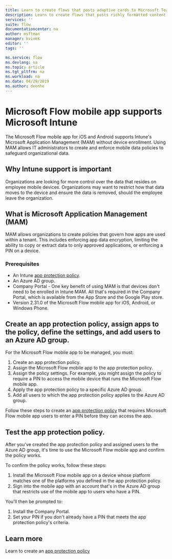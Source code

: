 ```yaml
---
title: Learn to create flows that posts adaptive cards to Microsoft Teams. | Microsoft Docs
description: Learn to create flows that posts richly formatted content with adaptive cards to Microsoft Teams.
services: ''
suite: flow
documentationcenter: na
author: msftman
manager: kvivek
editor: ''
tags: ''

ms.service: flow
ms.devlang: na
ms.topic: article
ms.tgt_pltfrm: na
ms.workload: na
ms.date: 04/29/2019
ms.author: deonhe
---
```


# Microsoft Flow mobile app supports Microsoft Intune

 The Microsoft Flow mobile app for iOS and Android supports Intune's Microsoft Application Management (MAM) without device enrollment. Using MAM allows IT administrators to create and enforce mobile data policies to safeguard organizational data.

## Why Intune support is important

Organizations are looking for more control over the data that resides on employee mobile devices. Organizations may want to restrict how that data moves to the device and ensure the data is removed, should the employee leave the organization.

## What is Microsoft Application Management (MAM)

MAM allows organizations to create policies that govern how apps are used within a tenant. This includes enforcing app data encryption, limiting the ability to copy or extract data to only approved applications, or enforcing a PIN on a device.

### Prerequisites

- An Intune [app protection policy](https://docs.microsoft.com/intune/app-protection-policies).
- An Azure AD group.
- Company Portal - One key benefit of using MAM is that devices don't need to be enrolled in Intune MAM. All that's required in the Company Portal, which is available from the App Store and the Google Play store.
- Version 2.31.0 of the Microsoft Flow mobile app for iOS, Android, or Windows Phone.

## Create an app protection policy, assign apps to the policy, define the settings, and add users to an Azure AD group.

For the Microsoft Flow mobile app to be managed, you must:

1. Create an app protection policy.
1. Assign the Microsoft Flow mobile app to the app protection policy.
1. Assign the policy settings. For example, you might assign the policy to require a PIN to access the mobile device that runs the Microsoft Flow mobile app.
1. Apply the app protection policy to a specific Azure AD group.
1. Add all users to which the app protection policy applies to the Azure AD group.

Follow these steps to create an [app protection policy](https://docs.microsoft.com/intune/app-protection-policies) that requires Microsoft Flow mobile app users to enter a PIN before they can access the app. 


## Test the app protection policy.

After you've created the app protection policy and assigned users to the Azure AD group, it's time to use the Microsoft Flow mobile app and confirm the policy works.

To confirm the policy works, follow these steps:

1. Install the Microsoft Flow mobile app on a device whose platform matches one of the platforms you defined in the app protection policy.
1. Sign into the mobile app with an account that's in the Azure AD group that restricts use of the mobile app to users who have a PIN.

You'll then be prompted to:
1. Install the Company Portal.
1. Set your PIN if you don't already have a PIN that meets the app protection policy's criteria.


## Learn more

Learn to create an [app protection policy](https://docs.microsoft.com/intune/app-protection-policies)

